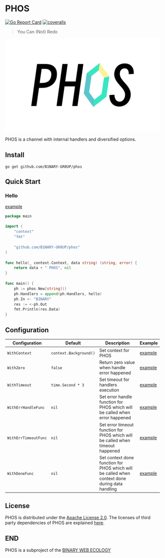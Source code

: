 # PHOS

[![Go Report Card](https://goreportcard.com/badge/github.com/B1NARY-GR0UP/phos)](https://goreportcard.com/report/github.com/B1NARY-GR0UP/phos) [![coveralls](https://coveralls.io/repos/B1NARY-GR0UP/phos/badge.svg?branch=main&service=github)](https://coveralls.io/github/B1NARY-GR0UP/phos?branch=main)

> You Can (Not) Redo

![PHOS](images/PHOS.png)

PHOS is a channel with internal handlers and diversified options.

## Install

```shell
go get github.com/B1NARY-GR0UP/phos
```

## Quick Start

### Hello

[example](examples/hello)

```go
package main

import (
    "context"
    "fmt"

    "github.com/B1NARY-GR0UP/phos"
)

func hello(_ context.Context, data string) (string, error) {
    return data + " PHOS", nil
}

func main() {
    ph := phos.New[string]()
    ph.Handlers = append(ph.Handlers, hello)
    ph.In <- "BINARY"
    res := <-ph.Out
    fmt.Println(res.Data)
}
```

## Configuration

| Configuration        | Default                | Description                                                                                    | Example                   |
|----------------------|------------------------|------------------------------------------------------------------------------------------------|---------------------------|
| `WithContext`        | `context.Background()` | Set context for PHOS                                                                           | [example](option_test.go) |
| `WithZero`           | `false`                | Return zero value when handle error happened                                                   | [example](option_test.go) |
| `WithTimeout`        | `time.Second * 3`      | Set timeout for handlers execution                                                             | [example](option_test.go) |
| `WithErrHandleFunc`  | `nil`                  | Set error handle function for PHOS which will be called when error happened                    | [example](option_test.go) |
| `WithErrTimeoutFunc` | `nil`                  | Set error timeout function for PHOS which will be called when timeout happened                 | [example](option_test.go) |
| `WithDoneFunc`       | `nil`                  | Set context done function for PHOS which will be called when context done during data handling | [example](option_test.go) |

## License

PHOS is distributed under the [Apache License 2.0](./LICENSE). The licenses of third party dependencies of PHOS are explained [here](./licenses).

## END

PHOS is a subproject of the [BINARY WEB ECOLOGY](https://github.com/B1NARY-GR0UP)